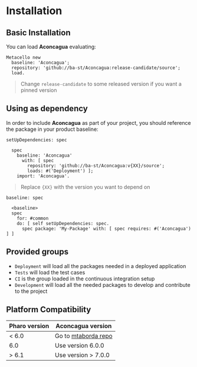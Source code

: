 # Installation

## Basic Installation

You can load **Aconcagua** evaluating:

```smalltalk
Metacello new
  baseline: 'Aconcagua';
  repository: 'github://ba-st/Aconcagua:release-candidate/source';
  load.
```

> Change `release-candidate` to some released version if you want a pinned version

## Using as dependency

In order to include **Aconcagua** as part of your project, you should reference
the package in your product baseline:

```smalltalk
setUpDependencies: spec

  spec
    baseline: 'Aconcagua'
      with: [ spec
        repository: 'github://ba-st/Aconcagua:v{XX}/source';
        loads: #('Deployment') ];
    import: 'Aconcagua'.
```

> Replace `{XX}` with the version you want to depend on

```smalltalk
baseline: spec

  <baseline>
  spec
    for: #common
    do: [ self setUpDependencies: spec.
      spec package: 'My-Package' with: [ spec requires: #('Aconcagua') ] ]
```

## Provided groups

- `Deployment` will load all the packages needed in a deployed application
- `Tests` will load the test cases
- `CI` is the group loaded in the continuous integration setup
- `Development` will load all the needed packages to develop and contribute to the project

## Platform Compatibility

| Pharo version | Aconcagua version |
| ----------- | ------------- |
| < 6.0 | Go to [mtaborda repo](https://github.com/mtaborda/aconcagua) |
| 6.0 | Use version 6.0.0 |
| > 6.1 | Use version > 7.0.0 |
